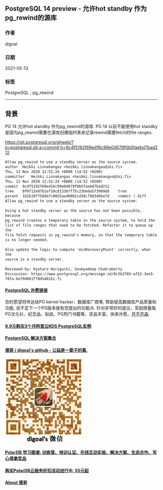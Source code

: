 ## PostgreSQL 14 preview - 允许hot standby 作为pg_rewind的源库  
  
### 作者  
digoal  
  
### 日期  
2021-05-13   
  
### 标签  
PostgreSQL , pg_rewind  
  
----  
  
## 背景  
  
PG 14 允许hot standby 作为pg_rewind的源库. PG 14 以前不能使用hot standby是因为pg_rewind需要在源库创建临时表来记录rewind需要fetch的file ranges.   
  
https://git.postgresql.org/gitweb/?p=postgresql.git;a=commit;h=9c4f5192f69ed16c99e0d079f0b5faebd7bad212  
  
```  
Allow pg_rewind to use a standby server as the source system.  
author	Heikki Linnakangas <heikki.linnakangas@iki.fi>	  
Thu, 12 Nov 2020 12:52:24 +0000 (14:52 +0200)  
committer	Heikki Linnakangas <heikki.linnakangas@iki.fi>	  
Thu, 12 Nov 2020 12:52:24 +0000 (14:52 +0200)  
commit	9c4f5192f69ed16c99e0d079f0b5faebd7bad212  
tree	0f0712e87b1ef10c8133bff75c23beda573909d8	tree  
parent	1b2b19f7584b7c0025aa40862cd38c79d340be7d	commit | diff  
Allow pg_rewind to use a standby server as the source system.  
  
Using a hot standby server as the source has not been possible, because  
pg_rewind creates a temporary table in the source system, to hold the  
list of file ranges that need to be fetched. Refactor it to queue up the  
file fetch requests in pg_rewind's memory, so that the temporary table  
is no longer needed.  
  
Also update the logic to compute 'minRecoveryPoint' correctly, when the  
source is a standby server.  
  
Reviewed-by: Kyotaro Horiguchi, Soumyadeep Chakraborty  
Discussion: https://www.postgresql.org/message-id/0c5b3783-af52-3ee5-f8fa-6e794061f70d%40iki.fi  
```  
    
  
#### [PostgreSQL 许愿链接](https://github.com/digoal/blog/issues/76 "269ac3d1c492e938c0191101c7238216")
您的愿望将传达给PG kernel hacker、数据库厂商等, 帮助提高数据库产品质量和功能, 说不定下一个PG版本就有您提出的功能点. 针对非常好的提议，奖励限量版PG文化衫、纪念品、贴纸、PG热门书籍等，奖品丰富，快来许愿。[开不开森](https://github.com/digoal/blog/issues/76 "269ac3d1c492e938c0191101c7238216").  
  
  
#### [9.9元购买3个月阿里云RDS PostgreSQL实例](https://www.aliyun.com/database/postgresqlactivity "57258f76c37864c6e6d23383d05714ea")
  
  
#### [PostgreSQL 解决方案集合](https://yq.aliyun.com/topic/118 "40cff096e9ed7122c512b35d8561d9c8")
  
  
#### [德哥 / digoal's github - 公益是一辈子的事.](https://github.com/digoal/blog/blob/master/README.md "22709685feb7cab07d30f30387f0a9ae")
  
  
![digoal's wechat](../pic/digoal_weixin.jpg "f7ad92eeba24523fd47a6e1a0e691b59")
  
  
#### [PolarDB 学习图谱: 训练营、培训认证、在线互动实验、解决方案、生态合作、写心得拿奖品](https://www.aliyun.com/database/openpolardb/activity "8642f60e04ed0c814bf9cb9677976bd4")
  
  
#### [购买PolarDB云服务折扣活动进行中, 55元起](https://www.aliyun.com/activity/new/polardb-yunparter?userCode=bsb3t4al "e0495c413bedacabb75ff1e880be465a")
  
  
#### [About 德哥](https://github.com/digoal/blog/blob/master/me/readme.md "a37735981e7704886ffd590565582dd0")
  
